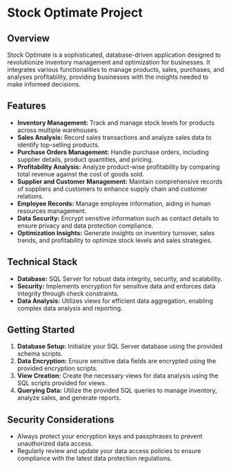 
# Stock Optimate Project

## Overview
Stock Optimate is a sophisticated, database-driven application designed to revolutionize inventory management and optimization for businesses. It integrates various functionalities to manage products, sales, purchases, and analyses profitability, providing businesses with the insights needed to make informed decisions.

## Features
- **Inventory Management:** Track and manage stock levels for products across multiple warehouses.
- **Sales Analysis:** Record sales transactions and analyze sales data to identify top-selling products.
- **Purchase Orders Management:** Handle purchase orders, including supplier details, product quantities, and pricing.
- **Profitability Analysis:** Analyze product-wise profitability by comparing total revenue against the cost of goods sold.
- **Supplier and Customer Management:** Maintain comprehensive records of suppliers and customers to enhance supply chain and customer relations.
- **Employee Records:** Manage employee information, aiding in human resources management.
- **Data Security:** Encrypt sensitive information such as contact details to ensure privacy and data protection compliance.
- **Optimization Insights:** Generate insights on inventory turnover, sales trends, and profitability to optimize stock levels and sales strategies.

## Technical Stack
- **Database:** SQL Server for robust data integrity, security, and scalability.
- **Security:** Implements encryption for sensitive data and enforces data integrity through check constraints.
- **Data Analysis:** Utilizes views for efficient data aggregation, enabling complex data analysis and reporting.

## Getting Started
1. **Database Setup:** Initialize your SQL Server database using the provided schema scripts.
2. **Data Encryption:** Ensure sensitive data fields are encrypted using the provided encryption scripts.
3. **View Creation:** Create the necessary views for data analysis using the SQL scripts provided for views.
4. **Querying Data:** Utilize the provided SQL queries to manage inventory, analyze sales, and generate reports.

## Security Considerations
- Always protect your encryption keys and passphrases to prevent unauthorized data access.
- Regularly review and update your data access policies to ensure compliance with the latest data protection regulations.



